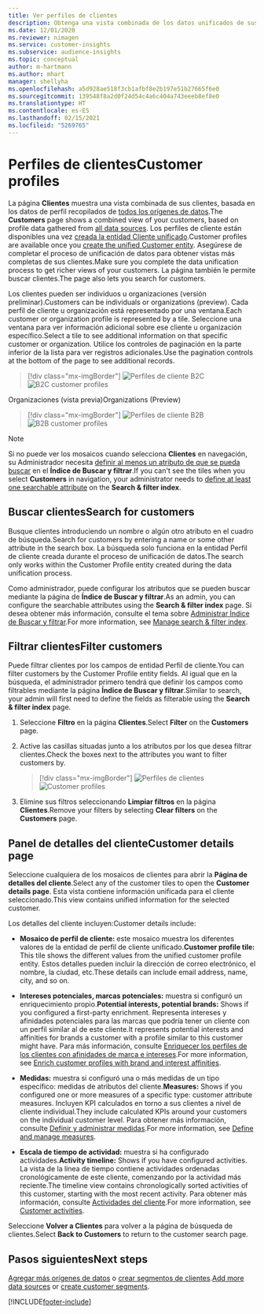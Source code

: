 ```yaml
---
title: Ver perfiles de clientes
description: Obtenga una vista combinada de los datos unificados de sus clientes.
ms.date: 12/01/2020
ms.reviewer: nimagen
ms.service: customer-insights
ms.subservice: audience-insights
ms.topic: conceptual
author: m-hartmann
ms.author: mhart
manager: shellyha
ms.openlocfilehash: a5d928ae518f3cb1afbf8e2b197e51b27665f6e0
ms.sourcegitcommit: 139548f8a2d0f24d54c4a6c404a743eeeb8ef8e0
ms.translationtype: HT
ms.contentlocale: es-ES
ms.lasthandoff: 02/15/2021
ms.locfileid: "5269765"
---
```

# <a name="customer-profiles"></a><span data-ttu-id="89ef7-103">Perfiles de clientes</span><span class="sxs-lookup"><span data-stu-id="89ef7-103">Customer profiles</span></span>

<span data-ttu-id="89ef7-104">La página **Clientes** muestra una vista combinada de sus clientes, basada en los datos de perfil recopilados de [todos los orígenes de datos](data-sources.md).</span><span class="sxs-lookup"><span data-stu-id="89ef7-104">The **Customers** page shows a combined view of your customers, based on profile data gathered from [all data sources](data-sources.md).</span></span> <span data-ttu-id="89ef7-105">Los perfiles de cliente están disponibles una vez [creada la entidad Cliente unificado](data-unification.md).</span><span class="sxs-lookup"><span data-stu-id="89ef7-105">Customer profiles are available once you [create the unified Customer entity](data-unification.md).</span></span> <span data-ttu-id="89ef7-106">Asegúrese de completar el proceso de unificación de datos para obtener vistas más completas de sus clientes.</span><span class="sxs-lookup"><span data-stu-id="89ef7-106">Make sure you complete the data unification process to get richer views of your customers.</span></span> <span data-ttu-id="89ef7-107">La página también le permite buscar clientes.</span><span class="sxs-lookup"><span data-stu-id="89ef7-107">The page also lets you search for customers.</span></span>

<span data-ttu-id="89ef7-108">Los clientes pueden ser individuos u organizaciones (versión preliminar).</span><span class="sxs-lookup"><span data-stu-id="89ef7-108">Customers can be individuals or organizations (preview).</span></span> <span data-ttu-id="89ef7-109">Cada perfil de cliente u organización está representado por una ventana.</span><span class="sxs-lookup"><span data-stu-id="89ef7-109">Each customer or organization profile is represented by a tile.</span></span> <span data-ttu-id="89ef7-110">Seleccione una ventana para ver información adicional sobre ese cliente u organización específico.</span><span class="sxs-lookup"><span data-stu-id="89ef7-110">Select a tile to see additional information on that specific customer or organization.</span></span> <span data-ttu-id="89ef7-111">Utilice los controles de paginación en la parte inferior de la lista para ver registros adicionales.</span><span class="sxs-lookup"><span data-stu-id="89ef7-111">Use the pagination controls at the bottom of the page to see additional records.</span></span>

> [!div class="mx-imgBorder"] 
> <span data-ttu-id="89ef7-112">![Perfiles de cliente B2C](media/profiles-customers.png "Perfiles de cliente B2C")</span><span class="sxs-lookup"><span data-stu-id="89ef7-112">![B2C customer profiles](media/profiles-customers.png "B2C customer profiles")</span></span>

<span data-ttu-id="89ef7-113">Organizaciones (vista previa)</span><span class="sxs-lookup"><span data-stu-id="89ef7-113">Organizations (Preview)</span></span>
> [!div class="mx-imgBorder"] 
> <span data-ttu-id="89ef7-114">![Perfiles de cliente B2B](media/profile-customers-b2b.png "Perfiles de cliente B2B")</span><span class="sxs-lookup"><span data-stu-id="89ef7-114">![B2B customer profiles](media/profile-customers-b2b.png "B2B customer profiles")</span></span>

> [!NOTE]
> <span data-ttu-id="89ef7-115">Si no puede ver los mosaicos cuando selecciona **Clientes** en navegación, su Administrador necesita [definir al menos un atributo de que se pueda buscar](search-filter-index.md) en el **Índice de Buscar y filtrar**.</span><span class="sxs-lookup"><span data-stu-id="89ef7-115">If you can't see the tiles when you select **Customers** in navigation, your administrator needs to [define at least one searchable attribute](search-filter-index.md) on the **Search & filter index**.</span></span>

## <a name="search-for-customers"></a><span data-ttu-id="89ef7-116">Buscar clientes</span><span class="sxs-lookup"><span data-stu-id="89ef7-116">Search for customers</span></span>

<span data-ttu-id="89ef7-117">Busque clientes introduciendo un nombre o algún otro atributo en el cuadro de búsqueda.</span><span class="sxs-lookup"><span data-stu-id="89ef7-117">Search for customers by entering a name or some other attribute in the search box.</span></span> <span data-ttu-id="89ef7-118">La búsqueda solo funciona en la entidad Perfil de cliente creada durante el proceso de unificación de datos.</span><span class="sxs-lookup"><span data-stu-id="89ef7-118">The search only works within the Customer Profile entity created during the data unification process.</span></span>

<span data-ttu-id="89ef7-119">Como administrador, puede configurar los atributos que se pueden buscar mediante la página de **Índice de Buscar y filtrar**.</span><span class="sxs-lookup"><span data-stu-id="89ef7-119">As an admin, you can configure the searchable attributes using the **Search & filter index** page.</span></span> <span data-ttu-id="89ef7-120">Si desea obtener más información, consulte el tema sobre [Administrar Índice de Buscar y filtrar](search-filter-index.md).</span><span class="sxs-lookup"><span data-stu-id="89ef7-120">For more information, see [Manage search & filter index](search-filter-index.md).</span></span>

## <a name="filter-customers"></a><span data-ttu-id="89ef7-121">Filtrar clientes</span><span class="sxs-lookup"><span data-stu-id="89ef7-121">Filter customers</span></span>

<span data-ttu-id="89ef7-122">Puede filtrar clientes por los campos de entidad Perfil de cliente.</span><span class="sxs-lookup"><span data-stu-id="89ef7-122">You can filter customers by the Customer Profile entity fields.</span></span> <span data-ttu-id="89ef7-123">Al igual que en la búsqueda, el administrador primero tendrá que definir los campos como filtrables mediante la página **Índice de Buscar y filtrar**.</span><span class="sxs-lookup"><span data-stu-id="89ef7-123">Similar to search, your admin will first need to define the fields as filterable using the **Search & filter index** page.</span></span>

1. <span data-ttu-id="89ef7-124">Seleccione **Filtro** en la página **Clientes**.</span><span class="sxs-lookup"><span data-stu-id="89ef7-124">Select **Filter** on the **Customers** page.</span></span>

2. <span data-ttu-id="89ef7-125">Active las casillas situadas junto a los atributos por los que desea filtrar clientes.</span><span class="sxs-lookup"><span data-stu-id="89ef7-125">Check the boxes next to the attributes you want to filter customers by.</span></span>

   > [!div class="mx-imgBorder"] 
   > <span data-ttu-id="89ef7-126">![Perfiles de clientes](media/profiles-customers3.png "Perfiles de clientes")</span><span class="sxs-lookup"><span data-stu-id="89ef7-126">![Customer profiles](media/profiles-customers3.png "Customer profiles")</span></span>

3. <span data-ttu-id="89ef7-127">Elimine sus filtros seleccionando **Limpiar filtros** en la página **Clientes**.</span><span class="sxs-lookup"><span data-stu-id="89ef7-127">Remove your filters by selecting **Clear filters** on the **Customers** page.</span></span>

##  <a name="customer-details-page"></a><span data-ttu-id="89ef7-128">Panel de detalles del cliente</span><span class="sxs-lookup"><span data-stu-id="89ef7-128">Customer details page</span></span>

<span data-ttu-id="89ef7-129">Seleccione cualquiera de los mosaicos de clientes para abrir la **Página de detalles del cliente**.</span><span class="sxs-lookup"><span data-stu-id="89ef7-129">Select any of the customer tiles to open the **Customer details page**.</span></span> <span data-ttu-id="89ef7-130">Esta vista contiene información unificada para el cliente seleccionado.</span><span class="sxs-lookup"><span data-stu-id="89ef7-130">This view contains unified information for the selected customer.</span></span>

<span data-ttu-id="89ef7-131">Los detalles del cliente incluyen:</span><span class="sxs-lookup"><span data-stu-id="89ef7-131">Customer details include:</span></span>

-   <span data-ttu-id="89ef7-132">**Mosaico de perfil de cliente:** este mosaico muestra los diferentes valores de la entidad de perfil de cliente unificado.</span><span class="sxs-lookup"><span data-stu-id="89ef7-132">**Customer profile tile:** This tile shows the different values from the unified customer profile entity.</span></span> <span data-ttu-id="89ef7-133">Estos detalles pueden incluir la dirección de correo electrónico, el nombre, la ciudad, etc.</span><span class="sxs-lookup"><span data-stu-id="89ef7-133">These details can include email address, name, city, and so on.</span></span> 

-   <span data-ttu-id="89ef7-134">**Intereses potenciales, marcas potenciales:** muestra si configuró un enriquecimiento propio.</span><span class="sxs-lookup"><span data-stu-id="89ef7-134">**Potential interests, potential brands:** Shows if you configured a first-party enrichment.</span></span> <span data-ttu-id="89ef7-135">Representa intereses y afinidades potenciales para las marcas que podría tener un cliente con un perfil similar al de este cliente.</span><span class="sxs-lookup"><span data-stu-id="89ef7-135">It represents potential interests and affinities for brands a customer with a profile similar to this customer might have.</span></span> <span data-ttu-id="89ef7-136">Para más información, consulte [Enriquecer los perfiles de los clientes con afinidades de marca e intereses](enrichment-microsoft-graph.md).</span><span class="sxs-lookup"><span data-stu-id="89ef7-136">For more information, see [Enrich customer profiles with brand and interest affinities](enrichment-microsoft-graph.md).</span></span>

-   <span data-ttu-id="89ef7-137">**Medidas:** muestra si configuró una o más medidas de un tipo específico: medidas de atributos del cliente.</span><span class="sxs-lookup"><span data-stu-id="89ef7-137">**Measures:** Shows if you configured one or more measures of a specific type: customer attribute measures.</span></span> <span data-ttu-id="89ef7-138">Incluyen KPI calculados en torno a sus clientes a nivel de cliente individual.</span><span class="sxs-lookup"><span data-stu-id="89ef7-138">They include calculated KPIs around your customers on the individual customer level.</span></span> <span data-ttu-id="89ef7-139">Para obtener más información, consulte [Definir y administrar medidas](measures.md).</span><span class="sxs-lookup"><span data-stu-id="89ef7-139">For more information, see [Define and manage measures](measures.md).</span></span>

-   <span data-ttu-id="89ef7-140">**Escala de tiempo de actividad:** muestra si ha configurado actividades.</span><span class="sxs-lookup"><span data-stu-id="89ef7-140">**Activity timeline:** Shows if you have configured activities.</span></span> <span data-ttu-id="89ef7-141">La vista de la línea de tiempo contiene actividades ordenadas cronológicamente de este cliente, comenzando por la actividad más reciente.</span><span class="sxs-lookup"><span data-stu-id="89ef7-141">The timeline view contains chronologically sorted activities of this customer, starting with the most recent activity.</span></span> <span data-ttu-id="89ef7-142">Para obtener más información, consulte [Actividades del cliente](activities.md).</span><span class="sxs-lookup"><span data-stu-id="89ef7-142">For more information, see [Customer activities](activities.md).</span></span>

<span data-ttu-id="89ef7-143">Seleccione **Volver a Clientes** para volver a la página de búsqueda de clientes.</span><span class="sxs-lookup"><span data-stu-id="89ef7-143">Select **Back to Customers** to return to the customer search page.</span></span>

## <a name="next-steps"></a><span data-ttu-id="89ef7-144">Pasos siguientes</span><span class="sxs-lookup"><span data-stu-id="89ef7-144">Next steps</span></span>

<span data-ttu-id="89ef7-145">[Agregar más orígenes de datos](data-sources.md) o [crear segmentos de clientes](segments.md).</span><span class="sxs-lookup"><span data-stu-id="89ef7-145">[Add more data sources](data-sources.md) or [create customer segments](segments.md).</span></span>


[!INCLUDE[footer-include](../includes/footer-banner.md)]